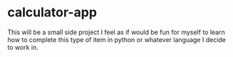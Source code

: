 # calculator-app
This will be a small side project I feel as if would be fun for myself to learn how to complete this type of item in python or whatever language I decide to work in.
